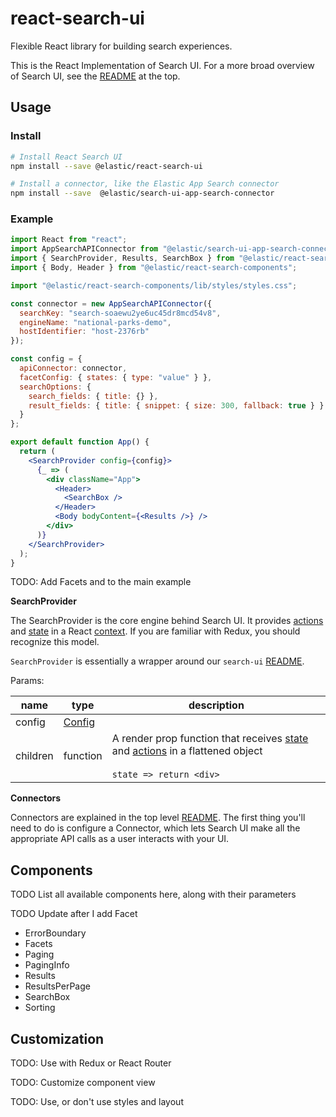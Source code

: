 # react-search-ui

Flexible React library for building search experiences.

This is the React Implementation of Search UI. For a more broad overview
of Search UI, see the [README](../../README.md) at the top.

## Usage

### Install

```sh
# Install React Search UI
npm install --save @elastic/react-search-ui

# Install a connector, like the Elastic App Search connector
npm install --save  @elastic/search-ui-app-search-connector
```

### Example

```jsx
import React from "react";
import AppSearchAPIConnector from "@elastic/search-ui-app-search-connector";
import { SearchProvider, Results, SearchBox } from "@elastic/react-search-ui";
import { Body, Header } from "@elastic/react-search-components";

import "@elastic/react-search-components/lib/styles/styles.css";

const connector = new AppSearchAPIConnector({
  searchKey: "search-soaewu2ye6uc45dr8mcd54v8",
  engineName: "national-parks-demo",
  hostIdentifier: "host-2376rb"
});

const config = {
  apiConnector: connector,
  facetConfig: { states: { type: "value" } },
  searchOptions: {
    search_fields: { title: {} },
    result_fields: { title: { snippet: { size: 300, fallback: true } } }
  }
};

export default function App() {
  return (
    <SearchProvider config={config}>
      {_ => (
        <div className="App">
          <Header>
            <SearchBox />
          </Header>
          <Body bodyContent={<Results />} />
        </div>
      )}
    </SearchProvider>
  );
}
```

TODO: Add Facets and to the main example

**SearchProvider**

The SearchProvider is the core engine behind Search UI. It provides [actions](../search-ui/README.md#actions)
and [state](../search-ui/README.md#state) in a React [context](https://reactjs.org/docs/context.html). If
you are familiar with Redux, you should recognize this model.

`SearchProvider` is essentially a wrapper around our `search-ui` [README](../search-ui/README).

Params:

| name     | type                                       | description                                                                                                                                                                     |
| -------- | ------------------------------------------ | ------------------------------------------------------------------------------------------------------------------------------------------------------------------------------- |
| config   | [Config](../search-ui/README#driverconfig) |                                                                                                                                                                                 |
| children | function                                   | A render prop function that receives [state](../search-ui/README.md#state) and [actions](../search-ui/README.md#actions) in a flattened object<br/><br/>`state => return <div>` |

**Connectors**

Connectors are explained in the top level [README](../../README.md). The first
thing you'll need to do is configure a Connector, which lets Search UI make
all the appropriate API calls as a user interacts with your UI.

## Components

TODO List all available components here, along with their parameters

TODO Update after I add Facet

- ErrorBoundary
- Facets
- Paging
- PagingInfo
- Results
- ResultsPerPage
- SearchBox
- Sorting

## Customization

TODO: Use with Redux or React Router

TODO: Customize component view

TODO: Use, or don't use styles and layout
